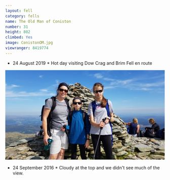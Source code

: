 ```yaml
---
layout: fell
category: fells
name: The Old Man of Coniston
number: 31
height: 802
climbed: Yes
image: ConistonOM.jpg
viewranger: 8419774
---
```

* 24 August 2019 *
Hot day visiting Dow Crag and Brim Fell en route
<img src='/images/fells/Coniston3.jpg' />

* 24 September 2016 *
Cloudy at the top and we didn't see much of the view.
